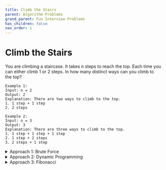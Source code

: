 ```yaml
---
title: Climb the Stairs
parent: Algorithm Problems
grand_parent: Fun Interview Problems
has_children: false
nav_order: 1
---
```


# Climb the Stairs

You are climbing a staircase. It takes n steps to reach the top. 
Each time you can either climb 1 or 2 steps. In how many distinct ways can you climb to the top?

```
Example 1:
Input: n = 2
Output: 2
Explanation: There are two ways to climb to the top.
1. 1 step + 1 step
2. 2 steps
```
```
Example 2:
Input: n = 3
Output: 3
Explanation: There are three ways to climb to the top.
1. 1 step + 1 step + 1 step
2. 1 step + 2 steps
3. 2 steps + 1 step
```



<details markdown="block">
  <summary>Approach 1: Brute Force</summary>
  
If we use brute force, we take all possible step combinations i.e. 1 and 2, at every step. At every step we are calling the function climbStairs for step 1 and 2, and return the sum of returned values of both functions.
`climbStairs(i,n)=(i + 1, n) + climbStairs(i + 2, n)` 
where i defines the current step and n defines the destination step.

Code with Java:
```java
public class Solution {
  public int climbStairs(int n) {
      return climb_Stairs(0, n);
  }
  public int climb_Stairs(int i, int n) {
      if (i > n) {
          return 0;
      }
      if (i == n) {
          return 1;
      }
      return climb_Stairs(i + 1, n) + climb_Stairs(i + 2, n);
  }
}
```
```
Time complexity : O(2^n). Size of recursion tree will be 2^n.
Space complexity : O(n) The depth of the recursion tree can go upto n.
```

</details>


<details markdown="block">
  <summary>Approach 2: Dynamic Programming</summary>
  
  We can use dynamic programming here.
  As we can see this problem can be broken into subproblems, and it contains the optimal substructure property i.e. its optimal solution can be constructed efficiently from optimal solutions of its subproblems, we can use dynamic programming to solve this problem.
  One can reach ith step in one of the two ways:
  1. Taking a single step from (i−1)th step.
  2. Taking a step of 2 from (i−2)th step.
  So, the total number of ways to reach ith is equal to the sum of ways of reaching (i−1)th step and ways of reaching (i−2)th step. 

  Let dp[i] denotes the number of ways to reach on ith step:
  `dp[i]=dp[i-1]+dp[i-2]`
  `dp[i]=dp[i−1]+dp[i−2]`


Code with Java:
```java
public class Solution {
  public int climbStairs(int n) {
      if (n == 1) {
          return 1;
      }
      int[] dp = new int[n + 1];
      dp[1] = 1;
      dp[2] = 2;
      for (int i = 3; i <= n; i++) {
          dp[i] = dp[i - 1] + dp[i - 2];
      }
      return dp[n];
  }
}
```
```
Time complexity : O(n). Single loop upto n.
Space complexity : O(n). dp array of size n is used.
```

</details>



<details markdown="block">
  <summary>Approach 3: Fibonacci</summary>
  
  As you can see above, the dp array follows a fibonacci sequence. So we can use the definition of fibonacci -- `Fib(n)=Fib(n−1)+Fib(n−2)` or fibonacci formula to calculate the nth fibonacci number. This can help us save the space complexity to O(1). Using matrix multiplication to obtain the nth Fibonacci Number, we can save the time complexity to O(logn).

</details>

